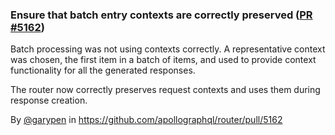 ### Ensure that batch entry contexts are correctly preserved ([PR #5162](https://github.com/apollographql/router/pull/5162))

Batch processing was not using contexts correctly. A representative context was chosen, the first item in a batch of items, and used to provide context functionality for all the generated responses.

The router now correctly preserves request contexts and uses them during response creation.

By [@garypen](https://github.com/garypen) in https://github.com/apollographql/router/pull/5162